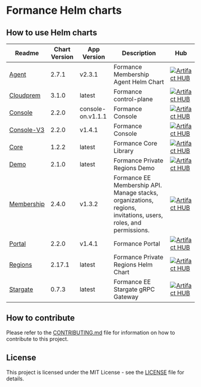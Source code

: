 # Formance Helm charts 

## How to use Helm charts

| Readme | Chart Version | App Version | Description | Hub |
|--------|---------------|-------------|-------------|-----|
| [Agent](./charts/agent/README.md) | 2.7.1 | v2.3.1 | Formance Membership Agent Helm Chart | [![Artifact HUB](https://img.shields.io/endpoint?url=https://artifacthub.io/badge/repository/agent)](https://artifacthub.io/packages/search?repo=agent) |
| [Cloudprem](./charts/cloudprem/README.md) | 3.1.0 | latest | Formance control-plane | [![Artifact HUB](https://img.shields.io/endpoint?url=https://artifacthub.io/badge/repository/cloudprem)](https://artifacthub.io/packages/search?repo=cloudprem) |
| [Console](./charts/console/README.md) | 2.2.0 | console-on.v1.1.1 | Formance Console | [![Artifact HUB](https://img.shields.io/endpoint?url=https://artifacthub.io/badge/repository/console)](https://artifacthub.io/packages/search?repo=console) |
| [Console-V3](./charts/console-v3/README.md) | 2.2.0 | v1.4.1 | Formance Console | [![Artifact HUB](https://img.shields.io/endpoint?url=https://artifacthub.io/badge/repository/console-v3)](https://artifacthub.io/packages/search?repo=console-v3) |
| [Core](./charts/core/README.md) | 1.2.2 | latest | Formance Core Library | [![Artifact HUB](https://img.shields.io/endpoint?url=https://artifacthub.io/badge/repository/core)](https://artifacthub.io/packages/search?repo=core) |
| [Demo](./charts/demo/README.md) | 2.1.0 | latest | Formance Private Regions Demo | [![Artifact HUB](https://img.shields.io/endpoint?url=https://artifacthub.io/badge/repository/demo)](https://artifacthub.io/packages/search?repo=demo) |
| [Membership](./charts/membership/README.md) | 2.4.0 | v1.3.2 | Formance EE Membership API. Manage stacks, organizations, regions, invitations, users, roles, and permissions. | [![Artifact HUB](https://img.shields.io/endpoint?url=https://artifacthub.io/badge/repository/membership)](https://artifacthub.io/packages/search?repo=membership) |
| [Portal](./charts/portal/README.md) | 2.2.0 | v1.4.1 | Formance Portal | [![Artifact HUB](https://img.shields.io/endpoint?url=https://artifacthub.io/badge/repository/portal)](https://artifacthub.io/packages/search?repo=portal) |
| [Regions](./charts/regions/README.md) | 2.17.1 | latest | Formance Private Regions Helm Chart | [![Artifact HUB](https://img.shields.io/endpoint?url=https://artifacthub.io/badge/repository/regions)](https://artifacthub.io/packages/search?repo=regions) |
| [Stargate](./charts/stargate/README.md) | 0.7.3 | latest | Formance EE Stargate gRPC Gateway | [![Artifact HUB](https://img.shields.io/endpoint?url=https://artifacthub.io/badge/repository/stargate)](https://artifacthub.io/packages/search?repo=stargate) |

## How to contribute

Please refer to the [CONTRIBUTING.md](./CONTRIBUTING.md) file for information on how to contribute to this project.

## License

This project is licensed under the MIT License - see the [LICENSE](./LICENSE) file for details.

